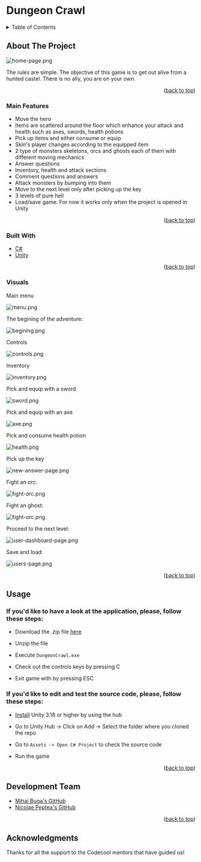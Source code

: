 <div id="top"></div>

# Dungeon Crawl

<!-- TABLE OF CONTENTS -->
<details>
  <summary>Table of Contents</summary>
  <ol>
    <li>
      <a href="#about-the-project">About The Project</a>
      <ul>
        <li><a href="#main-features">Main Features</a></li>
        <li><a href="#built-with">Built With</a></li>
        <li><a href="#visuals">Visuals</a></li>
      </ul>
    </li>
    <li><a href="#installation">Installation</a></li>
    <li><a href="#usage">Usage</a></li>
    <li><a href="#development-team">Development Team</a></li>
    <li><a href="#acknowledgments">Acknowledgments</a></li>
  </ol>
</details>



<!-- ABOUT THE PROJECT -->
## About The Project

![home-page.png][begining]

The rules are simple. The objective of this game is to get out alive from a hunted castel. There is no ally, you are on your own.

<p align="right">(<a href="#top">back to top</a>)</p>


### Main Features

- Move the hero
- Items are scattered around the floor which enhance your attack and health such as axes, swords, health potions
- Pick up items and either consume or equip
- Skin's player changes according to the equipped item
- 2 type of monsters skeletons, orcs and ghosts each of them with different moving mechanics
- Answer questions
- Inventory, health and attack sections
- Comment questions and answers
- Attack monsters by bumping into them
- Move to the next level only after picking up the key
- 3 levels of pure hell
- Load/save game. For now it works only when the project is opened in Unity


<p align="right">(<a href="#top">back to top</a>)</p>

### Built With

* [C#][C#]
* [Unity][unity]


<p align="right">(<a href="#top">back to top</a>)</p>



### Visuals

Main menu

![menu.png][main-menu]

The begining of the adventure:

![begining.png][begining]

Controls

![controls.png][controls]

Inventory

![inventory.png][inventory]

Pick and equip with a sword

![sword.png][pick-sword]


Pick and equip with an axe

![axe.png][axe]

Pick and consume health potion

![health.png][health-potions]

Pick up the key

![new-answer-page.png][pick-key]

Fight an orc:

![fight-orc.png][fight-orc]


Fight an ghost:

![fight-orc.png][fight-ghost]

Proceed to the next level:

![user-dashboard-page.png][portal]

Save and load:

![users-page.png][save]


<p align="right">(<a href="#top">back to top</a>)</p>


<!-- USAGE EXAMPLES -->
## Usage

### If you'd like to have a look at the application, please, follow these steps:

- Download the .zip file [here][download-app]

- Unzip the file
- Execute `DungeonCrawl.exe`
- Check out the controls keys by pressing C
-  Exit game with by pressing ESC

### If you'd like to edit and test the source code, please, follow these steps:

- [Install][unity-install] Unity  3.18 or higher by using the hub

- Go to Unity Hub -> Click on Add -> Select the folder where you cloned the repo

- Go to `Assets -> Open C# Project` to check the source code

- Run the game 



<p align="right">(<a href="#top">back to top</a>)</p>


## Development Team

* [Mihai Buga's GitHub][mihai-buga]
* [Nicolae Peptea's GitHub][nicolae-peptea]

<p align="right">(<a href="#top">back to top</a>)</p>

<!-- ACKNOWLEDGMENTS -->
## Acknowledgments

Thanks for all the support to the Codecool mentors that have guided us!


<!-- MARKDOWN LINKS & IMAGES -->
[unity]: https://unity.com/
[C#]: https://docs.microsoft.com/en-us/dotnet/csharp/
[unity-install]: https://docs.unity3d.com/2018.3/Documentation/Manual/GettingStartedInstallingHub.html
[download-app]: https://drive.google.com/file/d/1WyWzkv8bYOgUv3m3LLdVv1VsGQrvjivb/view

[mihai-buga]: https://github.com/mihaibuga
[nicolae-peptea]: https://github.com/Nicolae-Peptea

[heroku-app]:https://askmate09.herokuapp.com/

[begining]: https://res.cloudinary.com/dqwtm9fw1/image/upload/v1642678265/DungeonCrawl/beginning_u4jksn.png

[controls]:https://res.cloudinary.com/dqwtm9fw1/image/upload/v1642678271/DungeonCrawl/controls_x8zrdk.png

[inventory]:https://res.cloudinary.com/dqwtm9fw1/image/upload/v1642678272/DungeonCrawl/inventory_zqf1fu.png

[sword]:https://res.cloudinary.com/dqwtm9fw1/image/upload/v1642678271/DungeonCrawl/equipped-with-sword_eknvug.png

[axe]:https://res.cloudinary.com/dqwtm9fw1/image/upload/v1642679092/DungeonCrawl/pick-and-equip-axe_n19qkm.gif

[pick-key]:https://res.cloudinary.com/dqwtm9fw1/image/upload/v1642679103/DungeonCrawl/pick-key_t9opxf.gif

[pick-sword]:https://res.cloudinary.com/dqwtm9fw1/image/upload/v1642679092/DungeonCrawl/pick-and-equip-sword_zbzjn3.gif

[health-potions]:https://res.cloudinary.com/dqwtm9fw1/image/upload/v1642679093/DungeonCrawl/health-potion_wcxaiv.gif

[main-menu]:https://res.cloudinary.com/dqwtm9fw1/image/upload/v1642679103/DungeonCrawl/main-menu_srfjv1.png

[fight-orc]: https://res.cloudinary.com/dqwtm9fw1/image/upload/v1642679092/DungeonCrawl/fight-orc_j5hn63.gif

[fight-ghost]: 
https://res.cloudinary.com/dqwtm9fw1/image/upload/v1642679092/DungeonCrawl/fight-ghost_psbgwm.gif

[main-menu]: https://res.cloudinary.com/dqwtm9fw1/image/upload/v1642679103/DungeonCrawl/main-menu_srfjv1.png

[portal]:https://res.cloudinary.com/dqwtm9fw1/image/upload/v1642679103/DungeonCrawl/use-portal_pupdrh.gif

[save]:https://res.cloudinary.com/dqwtm9fw1/image/upload/v1642681426/DungeonCrawl/save-and-load-game_bmkbgj.gif
